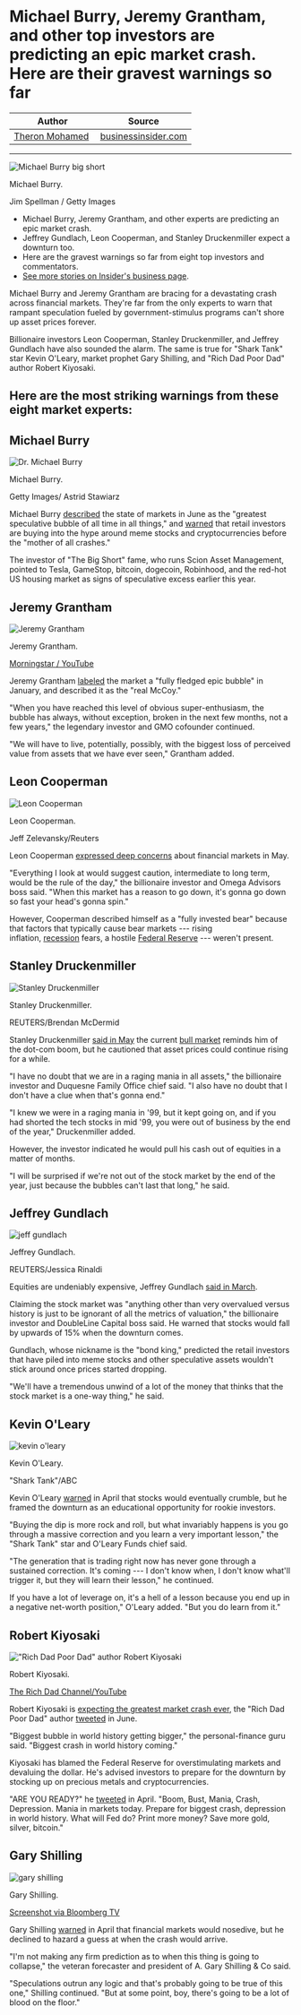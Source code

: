 Michael Burry, Jeremy Grantham, and other top investors are predicting an epic market crash. Here are their gravest warnings so far
===================================================================================================================================

| Author       | Source       | 
| :-------------: |:-------------:|
|  [Theron Mohamed](https://www.businessinsider.com/author/theron-mohamed)  | [businessinsider.com](https://www.businessinsider.com/michael-burry-jeremy-grantham-predict-epic-stock-market-crash-warnings-2021-7?amp) | 

---

![Michael Burry big short](https://i.insider.com/60ddb4d4a08b100012b41ae0?width=750&format=jpeg&auto=webp)

Michael Burry. 

Jim Spellman / Getty Images

-   Michael Burry, Jeremy Grantham, and other experts are predicting an epic market crash.
-   Jeffrey Gundlach, Leon Cooperman, and Stanley Druckenmiller expect a downturn too.
-   Here are the gravest warnings so far from eight top investors and commentators.
-   [See more stories on Insider's business page](https://www.businessinsider.com/?hprecirc-bullet).

Michael Burry and Jeremy Grantham are bracing for a devastating crash across financial markets. They're far from the only experts to warn that rampant speculation fueled by government-stimulus programs can't shore up asset prices forever.

Billionaire investors Leon Cooperman, Stanley Druckenmiller, and Jeffrey Gundlach have also sounded the alarm. The same is true for "Shark Tank" star Kevin O'Leary, market prophet Gary Shilling, and "Rich Dad Poor Dad" author Robert Kiyosaki.

Here are the most striking warnings from these eight market experts:
--------------------------------------------------------------------

Michael Burry
-------------

![Dr. Michael Burry](https://i.insider.com/60e2be5393b49f0018ee0770?width=750&format=jpeg&auto=webp)

Michael Burry. 

Getty Images/ Astrid Stawiarz

Michael Burry [described](https://www.businessinsider.com/big-short-michael-burry-twitter-return-biggest-market-bubble-ever-2021-6?amp) the state of markets in June as the "greatest speculative bubble of all time in all things," and [warned](https://markets.businessinsider.com/currencies/news/big-short-michael-burry-warns-meme-stocks-crypto-crash-coming-2021-6) that retail investors are buying into the hype around meme stocks and cryptocurrencies before the "mother of all crashes."

The investor of "The Big Short" fame, who runs Scion Asset Management, pointed to Tesla, GameStop, bitcoin, dogecoin, Robinhood, and the red-hot US housing market as signs of speculative excess earlier this year.

Jeremy Grantham
---------------

![Jeremy Grantham](https://i.insider.com/5fbbc70432f2170011f7096c?width=750&format=jpeg&auto=webp)

Jeremy Grantham. 

[Morningstar / YouTube](https://www.youtube.com/watch?v=Y95dg8tjQPc)

Jeremy Grantham [labeled](https://www.businessinsider.com/stock-market-outlook-indicators-lined-up-bubble-burst-jeremy-grantham-2021-5) the market a "fully fledged epic bubble" in January, and described it as the "real McCoy."

"When you have reached this level of obvious super-enthusiasm, the bubble has always, without exception, broken in the next few months, not a few years," the legendary investor and GMO cofounder continued.

"We will have to live, potentially, possibly, with the biggest loss of perceived value from assets that we have ever seen," Grantham added.

Leon Cooperman
--------------

![Leon Cooperman](https://i.insider.com/5fa245b369331a0011bc72bb?width=750&format=jpeg&auto=webp)

Leon Cooperman. 

Jeff Zelevansky/Reuters

Leon Cooperman [expressed deep concerns](https://markets.businessinsider.com/news/stocks/leon-cooperman-blasts-stimulus-flags-bond-bubble-warns-market-crash-2021-5) about financial markets in May.

"Everything I look at would suggest caution, intermediate to long term, would be the rule of the day," the billionaire investor and Omega Advisors boss said. "When this market has a reason to go down, it's gonna go down so fast your head's gonna spin."

However, Cooperman described himself as a "fully invested bear" because that factors that typically cause bear markets --- rising inflation, [recession](https://www.businessinsider.com/what-is-a-recession) fears, a hostile [Federal Reserve](https://www.businessinsider.com/what-is-the-federal-reserve) --- weren't present.

Stanley Druckenmiller
---------------------

![Stanley Druckenmiller](https://i.insider.com/602d468b0bbc6c001824bca6?width=750&format=jpeg&auto=webp)

Stanley Druckenmiller. 

REUTERS/Brendan McDermid

Stanley Druckenmiller [said in May](https://markets.businessinsider.com/currencies/news/stanley-druckenmiller-blasted-fed-touted-bitcoin-ethereum-crypto-dollar-warning-2021-5) the current [bull market](https://www.businessinsider.com/what-is-a-bull-market) reminds him of the dot-com boom, but he cautioned that asset prices could continue rising for a while.

"I have no doubt that we are in a raging mania in all assets," the billionaire investor and Duquesne Family Office chief said. "I also have no doubt that I don't have a clue when that's gonna end."

"I knew we were in a raging mania in '99, but it kept going on, and if you had shorted the tech stocks in mid '99, you were out of business by the end of the year," Druckenmiller added.

However, the investor indicated he would pull his cash out of equities in a matter of months.

"I will be surprised if we're not out of the stock market by the end of the year, just because the bubbles can't last that long," he said.

Jeffrey Gundlach
----------------

![jeff gundlach](https://i.insider.com/5487615d6bb3f7971cc76b05?width=750&format=jpeg&auto=webp)

Jeffrey Gundlach. 

REUTERS/Jessica Rinaldi

Equities are undeniably expensive, Jeffrey Gundlach [said in March](https://markets.businessinsider.com/news/stocks/billionaire-bond-king-jeffrey-gundlach-warns-stocks-overvalued-crash-coming-2021-3).

Claiming the stock market was "anything other than very overvalued versus history is just to be ignorant of all the metrics of valuation," the billionaire investor and DoubleLine Capital boss said. He warned that stocks would fall by upwards of 15% when the downturn comes.

Gundlach, whose nickname is the "bond king," predicted the retail investors that have piled into meme stocks and other speculative assets wouldn't stick around once prices started dropping.

"We'll have a tremendous unwind of a lot of the money that thinks that the stock market is a one-way thing," he said.

Kevin O'Leary
-------------

![kevin o'leary](https://i.insider.com/60d42da38c8b4000180963f8?width=750&format=jpeg&auto=webp)

Kevin O'Leary. 

"Shark Tank"/ABC

Kevin O'Leary [warned](https://markets.businessinsider.com/currencies/news/shark-tank-kevin-oleary-gamestop-spacs-warns-stock-market-crash-2021-4) in April that stocks would eventually crumble, but he framed the downturn as an educational opportunity for rookie investors.

"Buying the dip is more rock and roll, but what invariably happens is you go through a massive correction and you learn a very important lesson," the "Shark Tank" star and O'Leary Funds chief said.

"The generation that is trading right now has never gone through a sustained correction. It's coming --- I don't know when, I don't know what'll trigger it, but they will learn their lesson," he continued.

If you have a lot of leverage on, it's a hell of a lesson because you end up in a negative net-worth position," O'Leary added. "But you do learn from it."

Robert Kiyosaki
---------------

!["Rich Dad Poor Dad" author Robert Kiyosaki](https://i.insider.com/60dc8a09cad1220011caf340?width=750&format=jpeg&auto=webp)

Robert Kiyosaki. 

[The Rich Dad Channel/YouTube](https://www.youtube.com/watch?v=s7nO19BKNDA)

Robert Kiyosaki is [expecting the greatest market crash ever](https://markets.businessinsider.com/news/stocks/rich-poor-dad-robert-kiyosaki-market-crash-bitcoin-gold-silver-2021-6), the "Rich Dad Poor Dad" author [tweeted](https://twitter.com/theRealKiyosaki/status/1406063138995204098) in June.

"Biggest bubble in world history getting bigger," the personal-finance guru said. "Biggest crash in world history coming."

Kiyosaki has blamed the Federal Reserve for overstimulating markets and devaluing the dollar. He's advised investors to prepare for the downturn by stocking up on precious metals and cryptocurrencies.

"ARE YOU READY?" he [tweeted](https://twitter.com/theRealKiyosaki/status/1383256218882351115) in April. "Boom, Bust, Mania, Crash, Depression. Mania in markets today. Prepare for biggest crash, depression in world history. What will Fed do? Print more money? Save more gold, silver, bitcoin."

Gary Shilling
-------------

![gary shilling](https://i.insider.com/608948dc3f0560001881c769?width=750&format=jpeg&auto=webp)

Gary Shilling. 

[Screenshot via Bloomberg TV](http://www.bloomberg.com/video/30-year-treasury-yield-to-fall-to-2-shilling-says-OyxH09A8RoOiSZHPXk3BMQ.html)

Gary Shilling [warned](https://markets.businessinsider.com/currencies/news/gary-shilling-stocks-crypto-market-crash-blasts-fed-warns-speculation-2021-4) in April that financial markets would nosedive, but he declined to hazard a guess at when the crash would arrive.

"I'm not making any firm prediction as to when this thing is going to collapse," the veteran forecaster and president of A. Gary Shilling & Co said.

"Speculations outrun any logic and that's probably going to be true of this one," Shilling continued. "But at some point, boy, there's going to be a lot of blood on the floor."
